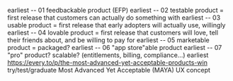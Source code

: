 earliest -- 01 feedbackable product (EFP)
earliest -- 02 testable product = first release that customers can actually do something with
earliest -- 03 usable product = first release that early adopters will actually use, willingly
earliest -- 04 lovable product = first release that customers will love, tell their friends about, and be willing to pay for
earliest -- 05 marketable product = packaged?
earliest -- 06 "app store"able product
earliest -- 07 "pro" product? scalable? (entitlements, billing, compliance...)
earliest https://every.to/p/the-most-advanced-yet-acceptable-products-win
try/test/graduate
Most Advanced Yet Acceptable (MAYA) UX concept
